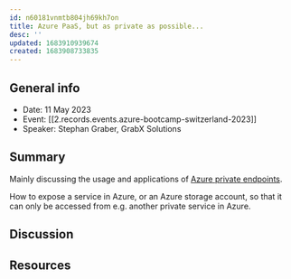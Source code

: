 ```yaml
---
id: n60181vnmtb804jh69kh7on
title: Azure PaaS, but as private as possible...
desc: ''
updated: 1683910939674
created: 1683908733835
---
```


## General info

- Date: 11 May 2023
- Event: [[2.records.events.azure-bootcamp-switzerland-2023]]
- Speaker: Stephan Graber, GrabX Solutions

## Summary

Mainly discussing the usage and applications of [Azure private endpoints](https://learn.microsoft.com/en-us/azure/private-link/private-endpoint-overview).

How to expose a service in Azure, or an Azure storage account, so that it can only be accessed from e.g. another private service in Azure.

## Discussion

## Resources
